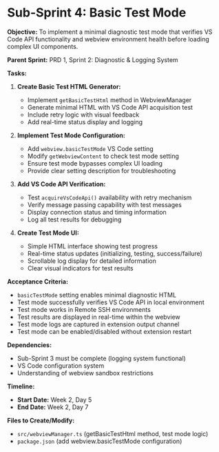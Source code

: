 # Sub-Sprint 4: Basic Test Mode

**Objective:**
To implement a minimal diagnostic test mode that verifies VS Code API functionality and webview environment health before loading complex UI components.

**Parent Sprint:**
PRD 1, Sprint 2: Diagnostic & Logging System

**Tasks:**

1. **Create Basic Test HTML Generator:**
   - Implement `getBasicTestHtml` method in WebviewManager
   - Generate minimal HTML with VS Code API acquisition test
   - Include retry logic with visual feedback
   - Add real-time status display and logging

2. **Implement Test Mode Configuration:**
   - Add `webview.basicTestMode` VS Code setting
   - Modify `getWebviewContent` to check test mode setting
   - Ensure test mode bypasses complex UI loading
   - Provide clear setting description for troubleshooting

3. **Add VS Code API Verification:**
   - Test `acquireVsCodeApi()` availability with retry mechanism
   - Verify message passing capability with test messages
   - Display connection status and timing information
   - Log all test results for debugging

4. **Create Test Mode UI:**
   - Simple HTML interface showing test progress
   - Real-time status updates (initializing, testing, success/failure)
   - Scrollable log display for detailed information
   - Clear visual indicators for test results

**Acceptance Criteria:**

- `basicTestMode` setting enables minimal diagnostic HTML
- Test mode successfully verifies VS Code API in local environment
- Test mode works in Remote SSH environments
- Test results are displayed in real-time within the webview
- Test mode logs are captured in extension output channel
- Test mode can be enabled/disabled without extension restart

**Dependencies:**

- Sub-Sprint 3 must be complete (logging system functional)
- VS Code configuration system
- Understanding of webview sandbox restrictions

**Timeline:**

- **Start Date:** Week 2, Day 5
- **End Date:** Week 2, Day 7

**Files to Create/Modify:**

- `src/webviewManager.ts` (getBasicTestHtml method, test mode logic)
- `package.json` (add webview.basicTestMode configuration)
